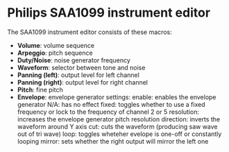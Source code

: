 # Philips SAA1099 instrument editor

The SAA1099 instrument editor consists of these macros:

- **Volume**: volume sequence
- **Arpeggio**: pitch sequence
- **Duty/Noise**: noise generator frequency
- **Waveform**: selector between tone and noise
- **Panning (left)**: output level for left channel
- **Panning (right)**: output level for right channel
- **Pitch**: fine pitch
- **Envelope**: envelope generator settings:
  enable: enables the envelope generator
  N/A: has no effect
  fixed: toggles whether to use a fixed frequency or lock to the frequency of channel 2 or 5
  resolution: increases the envelope generator pitch resolution
  direction: inverts the waveform around Y axis
  cut: cuts the waveform (producing saw wave out of tri wave)
  loop: toggles wheteher evelope is one-off or constantly looping
  mirror: sets whether the right output will mirror the left one
